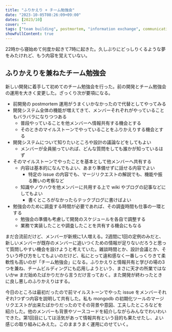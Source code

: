 ```yaml
---
title: "ふりかえり + チーム勉強会"
date: "2023-10-05T08:26:09+09:00"
dates: [2023/10]
cover: ""
tags: ["team building", postmortem, "information exchange", communication]
showFullContent: true
---
```


22時から寝始めて何度か起きて7時に起きた。久しぶりにどっしりくるような夢をみたけれど、もう内容を覚えていない。

## ふりかえりを兼ねたチーム勉強会

新しい開発に着手して初めてのチーム勉強会を行った。前の開発とチーム勉強会の運用を大きく変更した。ざっくり次が要項になる。

* 前開発の postmortem 運用がうまくいかなかったので代替としてやってみる
* 開発システム全体の機能が増えてきて、メンバーそれぞれがやっていることもバラバラになりつつある
  * 普段やっていることを他メンバーへ情報共有する機会とする
  * そのときのマイルストーンでやっていることをふりかえりする機会とする
* 開発システムについて知りたいところや設計の議論などをしてもよい
  * メンバーが全員揃っていれば、どんな質問をしても誰かが知っているはず
* そのマイルストーンでやったことを基本として他メンバーへ共有する
  * 内容は基本的になんでもよい、あまり準備せずに話せる内容でよい
    * 特定の issue の内容でも、マージリクエストの解説でも、機能や振る舞いの考察など
  * 知識やノウハウを他メンバーに共用する上で wiki やブログの記事などにしてもよい
    * 書くところがなかったらテックブログに書けばよい
* 勉強会のために調査する時間が必要であれば、その調査時間も仕事の一環とする
  * 勉強会の準備も考慮して開発のスケジュールを各自で調整する
  * 業務で実装したことや調査したことを共有する機会にもなる

まだ合流前だけど、メンバーが新規に1人増える。2週間に1回の定例のみだと、新しいメンバーが既存のメンバーに追いつくための情報が足りないだろうと思って質問しやすい機会を設けようと考えていた。雑談時間とか、設計会議とか、そういう呼び方をしてもよいのだけど、私にとって違和感なく一番しっくりきて柔軟性も高いのが「チーム勉強会」になる。ふりかえりと情報共有と学びの場の3つを兼ね、チームビルディングにも応用しようという、まさに天才の所業ではないかw まだ始めたばかりだから言うだけ言っておく。また開発が終わったときに良し悪しのふりかえりはする。

今日のところは最初だったので前マイルストーンでやった issue をメンバーそれぞれ1つずつ内容を説明して共有した。私も mongodb の初期化ツールのマージリクエストが出来たばかりだったのでその背景や意図、工夫したところなどを紹介した。他のメンバーも背景やソースコードを紹介しながらみんなでわいわいできた。第1回目にしては活気があって情報共有という目的も果たせたし、よい感じの取り組みにみえた。このままうまく運用にのせていく。
